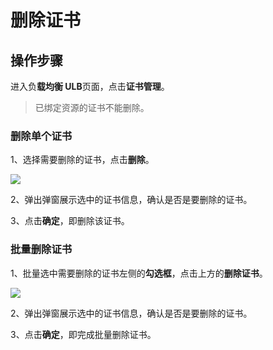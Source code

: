 

# 删除证书

## 操作步骤

进入负**载均衡 ULB**页面，点击**证书管理**。

> 已绑定资源的证书不能删除。


### 删除单个证书

1、选择需要删除的证书，点击**删除**。

![](https://static.ucloud.cn/f9f7fd7a207b49df921589218afdf92b.png)

2、弹出弹窗展示选中的证书信息，确认是否是要删除的证书。

3、点击**确定**，即删除该证书。

### 批量删除证书

1、批量选中需要删除的证书左侧的**勾选框**，点击上方的**删除证书**。

![](https://static.ucloud.cn/47ded90438b64927b459ed6f2642a869.png)


2、弹出弹窗展示选中的证书信息，确认是否是要删除的证书。

3、点击**确定**，即完成批量删除证书。

